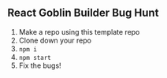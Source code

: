 ## React Goblin Builder Bug Hunt

1) Make a repo using this template repo
2) Clone down your repo
3) `npm i`
4) `npm start`
5) Fix the bugs!
